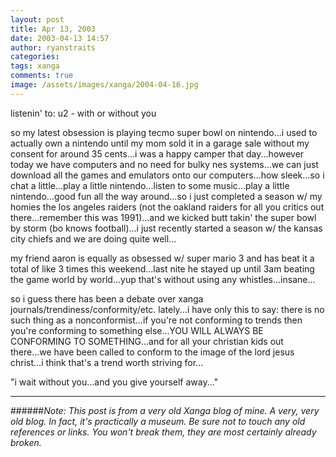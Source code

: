 ```yaml
---
layout: post
title: Apr 13, 2003
date: 2003-04-13 14:57
author: ryanstraits
categories:
tags: xanga
comments: true
image: /assets/images/xanga/2004-04-16.jpg
---
```

listenin' to: u2 - with or without you

<!-- break -->

so my latest obsession is playing tecmo super bowl on nintendo...i used to actually own a nintendo until my mom sold it in a garage sale without my consent for around 35 cents...i was a happy camper that day...however today we have computers and no need for bulky nes systems...we can just download all the games and emulators onto our computers...how sleek...so i chat a little...play a little nintendo...listen to some music...play a little nintendo...good fun all the way around...so i just completed a season w/ my homies the los angeles raiders (not the oakland raiders for all you critics out there...remember this was 1991)...and we kicked butt takin' the super bowl by storm (bo knows football)...i just recently started a season w/ the kansas city chiefs and we are doing quite well...

my friend aaron is equally as obsessed w/ super mario 3 and has beat it a total of like 3 times this weekend...last nite he stayed up until 3am beating the game world by world...yup that's without using any whistles...insane...

so i guess there has been a debate over xanga journals/trendiness/conformity/etc. lately...i have only this to say: there is no such thing as a nonconformist...if you're not conforming to trends then you're conforming to something else...YOU WILL ALWAYS BE CONFORMING TO SOMETHING...and for all your christian kids out there...we have been called to conform to the image of the lord jesus christ...i think that's a trend worth striving for...

"i wait without you...and you give yourself away..."

---

######*Note: This post is from a very old Xanga blog of mine. A very, very old blog. In fact, it's practically a museum. Be sure not to touch any old references or links. You won't break them, they are most certainly already broken.*